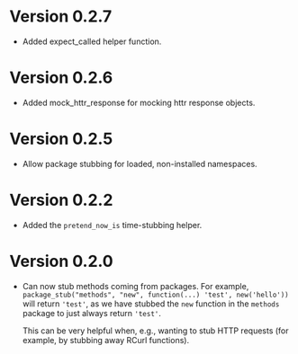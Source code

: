 # Version 0.2.7

  * Added expect_called helper function.

# Version 0.2.6

  * Added mock_httr_response for mocking httr response objects.

# Version 0.2.5

  * Allow package stubbing for loaded, non-installed namespaces.

# Version 0.2.2

  * Added the `pretend_now_is` time-stubbing helper.

# Version 0.2.0

  * Can now stub methods coming from packages. For example,
    `package_stub("methods", "new", function(...) 'test', new('hello'))`
    will return `'test'`, as we have stubbed the `new` function
    in the `methods` package to just always return `'test'`.

    This can be very helpful when, e.g., wanting to stub HTTP
    requests (for example, by stubbing away RCurl functions).



